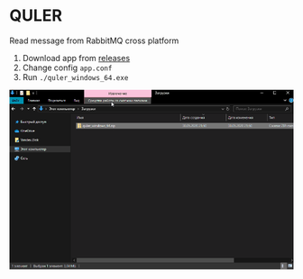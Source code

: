 # QULER
Read message from RabbitMQ cross platform  
1. Download app from [releases](https://github.com/vmpartner/quler/releases)  
2. Change config ```app.conf```
3. Run ``` ./quler_windows_64.exe ``` 

![Image of Yaktocat](img/v1.gif)
